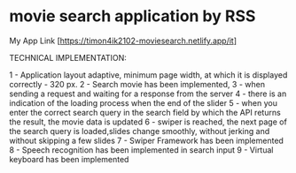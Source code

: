 # movie search application by RSS

My App Link [https://timon4ik2102-moviesearch.netlify.app/it]

TECHNICAL IMPLEMENTATION:

1 - Application layout adaptive, minimum page width, at which it is displayed correctly - 320 px.
2 - Search movie has been implemented, 
3 - when sending a request and waiting for a response from the server
4 - there is an indication of the loading process when the end of the slider
5 - when you enter the correct search query in the search field by which the API returns the result, the movie data is updated
6 -  swiper is reached, the next page of the search query is loaded,slides change smoothly, without jerking and without skipping a few slides
7 - Swiper Framework  has been implemented
8 - Speech recognition has been implemented in search input
9 - Virtual keyboard has been implemented
